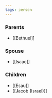 ```yaml
---
tags: person
---
```


### Parents
- [[Bethuel]]

### Spouse
- [[Isaac]]

### Children
- [[Esau]]
- [[Jacob (Israel)]]
